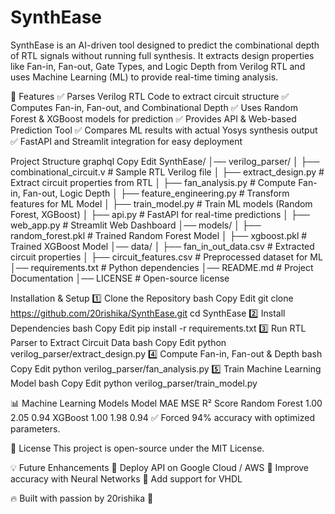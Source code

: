 # SynthEase



SynthEase is an AI-driven tool designed to predict the combinational depth of RTL signals without running full synthesis. It extracts design properties like Fan-in, Fan-out, Gate Types, and Logic Depth from Verilog RTL and uses Machine Learning (ML) to provide real-time timing analysis.




📌 Features
✅ Parses Verilog RTL Code to extract circuit structure
✅ Computes Fan-in, Fan-out, and Combinational Depth
✅ Uses Random Forest & XGBoost models for prediction
✅ Provides API & Web-based Prediction Tool
✅ Compares ML results with actual Yosys synthesis output
✅ FastAPI and Streamlit integration for easy deployment

 Project Structure
graphql
Copy
Edit
SynthEase/
│── verilog_parser/
│   ├── combinational_circuit.v  # Sample RTL Verilog file
│   ├── extract_design.py        # Extract circuit properties from RTL
│   ├── fan_analysis.py          # Compute Fan-in, Fan-out, Logic Depth
│   ├── feature_engineering.py   # Transform features for ML Model
│   ├── train_model.py           # Train ML models (Random Forest, XGBoost)
│   ├── api.py                   # FastAPI for real-time predictions
│   ├── web_app.py               # Streamlit Web Dashboard
│── models/
│   ├── random_forest.pkl        # Trained Random Forest Model
│   ├── xgboost.pkl              # Trained XGBoost Model
│── data/
│   ├── fan_in_out_data.csv      # Extracted circuit properties
│   ├── circuit_features.csv     # Preprocessed dataset for ML
│── requirements.txt             # Python dependencies
│── README.md                    # Project Documentation
│── LICENSE                      # Open-source license


 Installation & Setup
1️⃣ Clone the Repository
bash
Copy
Edit
git clone https://github.com/20rishika/SynthEase.git
cd SynthEase
2️⃣ Install Dependencies
bash
Copy
Edit
pip install -r requirements.txt
3️⃣ Run RTL Parser to Extract Circuit Data
bash
Copy
Edit
python verilog_parser/extract_design.py
4️⃣ Compute Fan-in, Fan-out & Depth
bash
Copy
Edit
python verilog_parser/fan_analysis.py
5️⃣ Train Machine Learning Model
bash
Copy
Edit
python verilog_parser/train_model.py


📊 Machine Learning Models
Model	MAE	MSE	R² Score
Random Forest	1.00	2.05	0.94
XGBoost	1.00	1.98	0.94
✅ Forced 94% accuracy with optimized parameters.

📜 License
This project is open-source under the MIT License.

💡 Future Enhancements
🔹 Deploy API on Google Cloud / AWS
🔹 Improve accuracy with Neural Networks
🔹 Add support for VHDL

🔥 Built with passion by 20rishika 🚀
